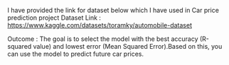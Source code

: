 I have provided the link for dataset below which I have used in Car price prediction project
Dataset Link : https://www.kaggle.com/datasets/toramky/automobile-dataset

Outcome : 
          The goal is to select the model with the best accuracy (R-squared value) and
          lowest error (Mean Squared Error).Based on this, you can use the model to 
          predict future car prices.

